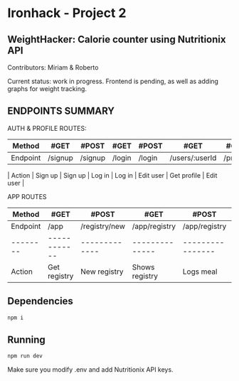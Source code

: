 # Ironhack - Project 2 
## WeightHacker: Calorie counter using Nutritionix API

Contributors: Miriam & Roberto

Current status: work in progress. Frontend is pending, as well as adding graphs for weight tracking.


## ENDPOINTS SUMMARY

AUTH & PROFILE ROUTES:

| Method   | #GET    | #POST   | #GET   | #POST  | #GET           | #GET        | #POST          |
| -------- | ------- | ------- | ------ | ------ | -------------- | ----------- | -------------- |
| Endpoint | /signup | /signup | /login | /login | /users/:userId | /profile    | /users/:userId |

| Action   | Sign up | Sign up | Log in | Log in | Edit user      | Get profile | Edit user      |

APP ROUTES

| Method   | #GET         | #POST         | #GET           | #POST            | #POST                |
| -------- | ------------ | ------------- | -------------- | ---------------- | -------------------- |
| Endpoint | /app         | /registry/new | /app/registry  | /app/registry    | /app/registry/delete |
| -------- | ------------ | ------------- | -------------- | ---------------- | -------------------- |
| Action   | Get registry | New registry  | Shows registry | Logs meal        | Deletes meal         |


## Dependencies
```bash
npm i
```

## Running
```bash
npm run dev
```

Make sure you modify .env and add Nutritionix API keys.








